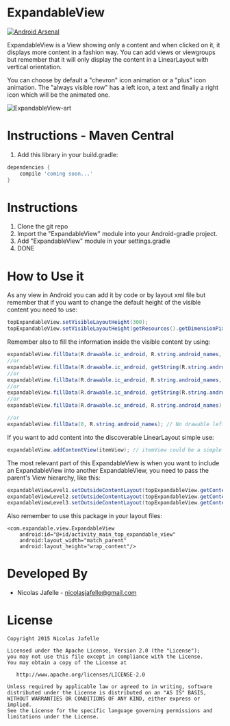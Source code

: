 ExpandableView
==============

[![Android Arsenal](https://img.shields.io/badge/Android%20Arsenal-ExpandableView-brightgreen.svg?style=flat)](http://android-arsenal.com/details/1/1898)

ExpandableView is a View showing only a content and when clicked on it, it displays more content in a fashion way. You can add views or viewgroups but remember that it will only display the content in a LinearLayout with vertical orientation.<br>

You can choose by default a "chevron" icon animation or a "plus" icon animation. The "always visible row" has a left icon, a text and finally a right icon which will be the animated one.

![ExpandableView-art](https://raw.githubusercontent.com/nicolasjafelle/ExpandableView/master/art/Example.gif)

Instructions - Maven Central
============

1. Add this library in your build.gradle:

```groovy
dependencies {
    compile 'coming soon...'
}
```

Instructions
============

1. Clone the git repo
2. Import the "ExpandableView" module into your Android-gradle project.
3. Add "ExpandableView" module in your settings.gradle
4. DONE


How to Use it
================

As any view in Android you can add it by code or by layout xml file but remember that if you want to change the default height of the visible content you need to use:
``` java
topExpandableView.setVisibleLayoutHeight(300);
topExpandableView.setVisibleLayoutHeight(getResources().getDimensionPixelSize(R.dimen.new_height));
```

Remember also to fill the information inside the visible content by using:
``` java
expandableView.fillData(R.drawable.ic_android, R.string.android_names, true);
//or
expandableView.fillData(R.drawable.ic_android, getString(R.string.android_names), true);
//or
expandableView.fillData(R.drawable.ic_android, R.string.android_names, true);
//or
expandableView.fillData(R.drawable.ic_android, getString(R.string.android_names));
//or
expandableView.fillData(R.drawable.ic_android, R.string.android_names);

//or
expandableView.fillData(0, R.string.android_names); // No drawable left by passing 0.
```

If you want to add content into the discoverable LinearLayout simple use:
``` java
expandableView.addContentView(itemView); // itemView could be a simple TextView or more complex custom views
```

The most relevant part of this ExpandableView is when you want to include an ExpandableView into another ExpandableView, you need to pass the parent's View hierarchy, like this:
``` java
expandableViewLevel1.setOutsideContentLayout(topExpandableView.getContentLayout()); // 1 Level
expandableViewLevel2.setOutsideContentLayout(topExpandableView.getContentLayout(), expandableViewLevel1.getContentLayout()); // 2 Levels
expandableViewLevel3.setOutsideContentLayout(topExpandableView.getContentLayout(), expandableViewLevel1.getContentLayout(), expandableViewLevel2.getContentLayout()); // 3 Levels
```

Also remember to use this package in your layout files: 

	<com.expandable.view.ExpandableView
		android:id="@+id/activity_main_top_expandable_view"
		android:layout_width="match_parent"
		android:layout_height="wrap_content"/>


Developed By
================

* Nicolas Jafelle - <nicolasjafelle@gmail.com>


License
================

    Copyright 2015 Nicolas Jafelle

    Licensed under the Apache License, Version 2.0 (the "License");
    you may not use this file except in compliance with the License.
    You may obtain a copy of the License at

       http://www.apache.org/licenses/LICENSE-2.0

    Unless required by applicable law or agreed to in writing, software
    distributed under the License is distributed on an "AS IS" BASIS,
    WITHOUT WARRANTIES OR CONDITIONS OF ANY KIND, either express or implied.
    See the License for the specific language governing permissions and
    limitations under the License.
